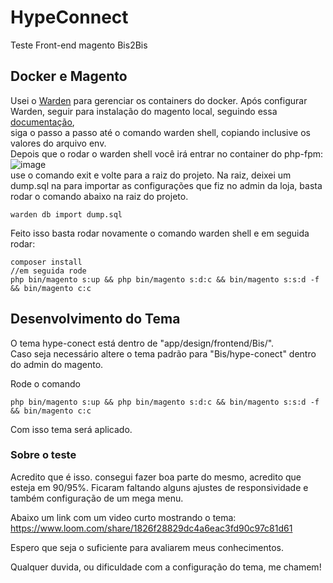 # HypeConnect
Teste Front-end magento Bis2Bis

## Docker e Magento
Usei o [Warden](https://docs.warden.dev/installing.html#prerequisites) para gerenciar os containers do docker.
Após configurar Warden, seguir para instalação do magento local, seguindo essa [documentação](https://docs.warden.dev/environments/magento2.html),  
siga o passo a passo até o comando warden shell, copiando inclusive os valores do arquivo env.  
Depois que o rodar o warden shell você irá entrar no container do php-fpm:  
![image](https://github.com/njrtecno/hype-conect/assets/7996926/f9db6fde-5d7d-4806-8851-6a1b65d788f1)  
use o comando exit e volte para a raiz do projeto.
Na raiz, deixei um dump.sql na para importar as configurações que fiz no admin da loja, basta rodar o comando abaixo na raiz do projeto.
```
warden db import dump.sql
```
Feito isso basta rodar novamente o comando warden shell e em seguida rodar:  
```
composer install  
//em seguida rode  
php bin/magento s:up && php bin/magento s:d:c && bin/magento s:s:d -f && bin/magento c:c  
```

## Desenvolvimento do Tema
O tema hype-conect está dentro de "app/design/frontend/Bis/".  
Caso seja necessário altere o tema padrão para "Bis/hype-conect" dentro do admin do magento.

Rode o comando  
```
php bin/magento s:up && php bin/magento s:d:c && bin/magento s:s:d -f && bin/magento c:c
```
Com isso tema será aplicado.  

### Sobre o teste
Acredito que é isso. consegui fazer boa parte do mesmo, acredito que esteja em 90/95%.
Ficaram faltando alguns ajustes de responsividade e também configuração de um mega menu.

Abaixo um link com um video curto mostrando o tema:
https://www.loom.com/share/1826f28829dc4a6eac3fd90c97c81d61

Espero que seja o suficiente para avaliarem meus conhecimentos.  

Qualquer duvida, ou dificuldade com a configuração do tema, me chamem!
